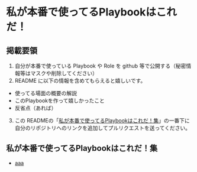# 私が本番で使ってるPlaybookはこれだ！

## 掲載要領

1. 自分が本番で使っている Playbook や Role を github 等で公開する（秘密情報等はマスクや削除してください）
2. README に以下の情報を含めてもらえると嬉しいです。
  - 使ってる場面の概要の解説
  - このPlaybookを作って嬉しかったこと
  - 反省点（あれば）
3. この READMEの「[私が本番で使ってるPlaybookはこれだ！集](#私が本番で使ってるplaybookはこれだ集)」の一番下に自分のリポジトリへのリンクを追加してプルリクエストを送ってください。


## 私が本番で使ってるPlaybookはこれだ！集

- [aaa](bbb)
